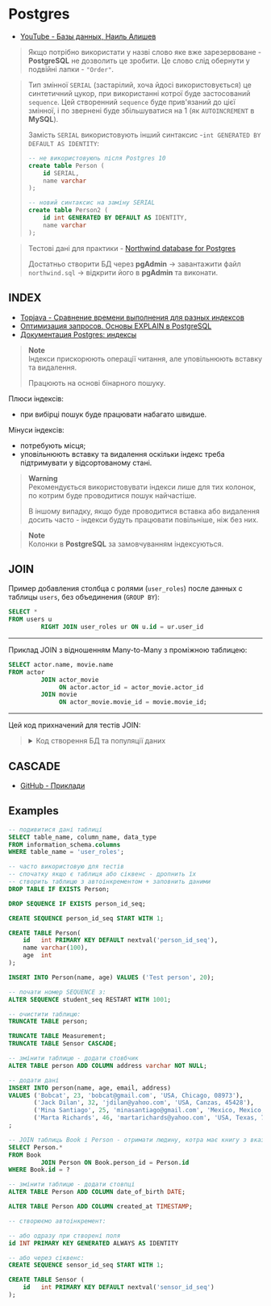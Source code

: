 # Postgres
* [YouTube - Базы данных, Наиль Алишев](https://www.youtube.com/playlist?list=PLcBbiWbF2bIzfWAcWvu5M56hk25vJrRFK)

> Якщо потрібно використати у назві слово яке вже зарезервоване - **PostgreSQL** не дозволить це зробити. 
> Це слово слід обернути у подвійні лапки - `"Order"`.

> Тип змінної `SERIAL` (застарілий, хоча йдосі використовується) це синтетичний цукор, при використанні котрої буде застосований `sequence`.
> Цей створенний `sequence` буде прив'язаний до цієї змінної, і по звернені буде збільшуватися на 1 (як `AUTOINCREMENT` в **MySQL**).
>
> Замість `SERIAL` використовують інший синтаксис -`int GENERATED BY DEFAULT AS IDENTITY`:
> ```sql
> -- не використовуюnь після Postgres 10
> create table Person (
>     id SERIAL,
>     name varchar
> );
> ```
> ```sql
> -- новий синтаксис на заміну SERIAL
> create table Person2 (
>     id int GENERATED BY DEFAULT AS IDENTITY,
>     name varchar
> );
> ```

> Тестові дані для практики - [Northwind database for Postgres](https://github.com/pthom/northwind_psql)
> 
> Достатньо створити БД через **pgAdmin** -> завантажити файл `northwind.sql` -> відкрити його в **pgAdmin** та виконати.  


## INDEX
* [Topjava - Сравнение времени выполнения для разных индексов](https://github.com/JavaWebinar/topjava/blob/doc/doc/meals_index.md)
* [Оптимизация запросов. Основы EXPLAIN в PostgreSQL](https://habr.com/ru/post/203320/)
* [Документация Postgres: индексы](https://postgrespro.ru/docs/postgresql/9.6/indexes.html)

> **Note**<br>
> Індекси прискорюють операції читання, але уповільнюють вставку та видалення.
>
> Працюють на основі бінарного пошуку.

Плюси індексів:
* при вибірці пошук буде працювати набагато швидше.

Мінуси індексів:
* потребують місця;
* уповільнюють вставку та видалення оскільки індекс треба підтримувати у відсортованому стані.

> **Warning**<br>
> Рекомендується використовувати індекси лише для тих колонок, по котрим буде проводитися пошук найчастіше.
>
> В іншому випадку, якщо буде проводитися вставка або видалення досить часто - індекси будуть працювати повільніше, ніж без них.

> **Note**<br>
> Колонки в **PostgreSQL** за замовчуванням індексуються.


## JOIN
Пример добавления столбца с ролями (`user_roles`) после данных с таблицы `users`, без объединения (`GROUP BY`):
```sql
SELECT *
FROM users u
         RIGHT JOIN user_roles ur ON u.id = ur.user_id
```
***
Приклад JOIN з відношенням Many-to-Many з проміжною таблицею:
```sql
SELECT actor.name, movie.name
FROM actor
         JOIN actor_movie
              ON actor.actor_id = actor_movie.actor_id
         JOIN movie
              ON actor_movie.movie_id = movie.movie_id;
```

***

Цей код прихначений для тестів JOIN:

> <details>
> <summary>Код створення БД та популяції даних</summary>
>
> ```sql
> DROP TABLE IF EXISTS employees;
> DROP TABLE IF EXISTS departments;
> 
> DROP SEQUENCE IF EXISTS departments_department_id_seq;
> DROP SEQUENCE IF EXISTS employees_employee_id_seq;
> 
> -- Створення таблиці departments
> CREATE TABLE departments (
>   department_id SERIAL PRIMARY KEY,
>   department_name VARCHAR(255) NOT NULL
> );
> 
> -- Додавання даних до таблиці departments - #5
> INSERT INTO departments (department_name) VALUES
>   ('HR'),
>   ('IT'),
>   ('Finance'),
>   ('Marketing'),
>   ('Sales');
> 
> -- Створення таблиці employees
> CREATE TABLE employees (
>   employee_id SERIAL PRIMARY KEY,
>   first_name VARCHAR(255) NOT NULL,
>   last_name VARCHAR(255) NOT NULL,
>   department_id INT,
>   hire_date DATE
> );
> 
> -- Додавання даних до таблиці employees - #20
> INSERT INTO employees (first_name, last_name, department_id, hire_date) VALUES
>   ('John', 'Doe', 2, '2021-01-15'),
>   ('Alice', 'Smith', NULL, '2019-05-20'),
>   ('Bob', 'Johnson', 3, '2022-11-30'),
>   ('Eva', 'Wilson', 4, NULL),
>   ('Michael', 'Brown', 5, '2023-02-18'),
>   ('Laura', 'Miller', 2, '2018-09-05'),
>   ('Sam', 'Davis', NULL, '2021-12-10'),
>   ('Olivia', 'Martinez', 3, '2017-04-22'),
>   ('William', 'Lee', 4, '2016-08-07'),
>   ('Sophia', 'Clark', 2, NULL),
>   ('Daniel', 'Hall', 2, '2019-10-28'),
>   ('Emma', 'Harris', 1, '2018-06-03'),
>   ('Joseph', 'White', NULL, NULL),
>   ('Mia', 'Turner', 4, '2022-03-08'),
>   ('James', 'Moore', 3, '2017-09-16'),
>   ('Chloe', 'Jackson', 1, '2021-08-22'),
>   ('William', 'Evans', 2, NULL),
>   ('Liam', 'Thomas', NULL, '2019-01-02'),
>   ('Charlotte', 'Walker', 4, '2015-12-04'),
>   ('Benjamin', 'Anderson', NULL, '2018-07-29');
> ```
> </details>


## CASCADE
* [GitHub - Приклади](https://github.com/SergiaS/example_spring/blob/31ef68542bdcdb8fee9b5548ebc97af6b88e11bd/src/main/resources/CASCADE_lesson.sql)


## Examples 
```sql
-- подивитися дані таблиці
SELECT table_name, column_name, data_type
FROM information_schema.columns
WHERE table_name = 'user_roles';
```
```sql
-- часто використовую для тестів
-- спочатку якщо є таблиця або сіквенс - дропнить їх 
-- створить таблицю з автоінкрементом + заповнить даними
DROP TABLE IF EXISTS Person;

DROP SEQUENCE IF EXISTS person_id_seq;

CREATE SEQUENCE person_id_seq START WITH 1;

CREATE TABLE Person(
    id   int PRIMARY KEY DEFAULT nextval('person_id_seq'),
    name varchar(100),
    age  int
);

INSERT INTO Person(name, age) VALUES ('Test person', 20);
```
```sql
-- почати номер SEQUENCE з:
ALTER SEQUENCE student_seq RESTART WITH 1001;
```
```sql
-- очистити таблицю:
TRUNCATE TABLE person;

TRUNCATE TABLE Measurement;
TRUNCATE TABLE Sensor CASCADE;
```
```sql
-- змінити таблицю - додати стовбчик
ALTER TABLE person ADD COLUMN address varchar NOT NULL;
```
```sql
-- додати дані
INSERT INTO person(name, age, email, address)
VALUES ('Bobcat', 23, 'bobcat@gmail.com', 'USA, Chicago, 08973'),
       ('Jack Dilan', 32, 'jdilan@yahoo.com', 'USA, Canzas, 45428'),
       ('Mina Santiago', 25, 'minasantiago@gmail.com', 'Mexico, Mexico, 22252'),
       ('Marta Richards', 46, 'martarichards@yahoo.com', 'USA, Texas, 78945')
;
```
```sql
-- JOIN таблиць Book і Person - отримати людину, котра має книгу з вказаним id
SELECT Person.*
FROM Book
         JOIN Person ON Book.person_id = Person.id
WHERE Book.id = ?
```
```sql
-- змінити таблицю - додати стовпці
ALTER TABLE Person ADD COLUMN date_of_birth DATE;

ALTER TABLE Person ADD COLUMN created_at TIMESTAMP;
```
```sql
-- створюємо автоінкремент:

-- або одразу при створені поля
id INT PRIMARY KEY GENERATED ALWAYS AS IDENTITY

-- або через сіквенс:
CREATE SEQUENCE sensor_id_seq START WITH 1;

CREATE TABLE Sensor (
    id   int PRIMARY KEY DEFAULT nextval('sensor_id_seq')
);
```